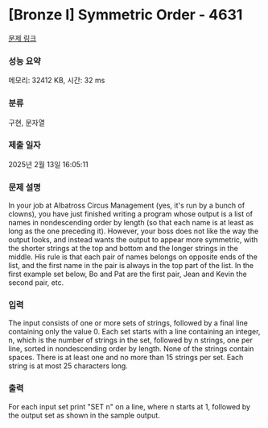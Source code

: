 # [Bronze I] Symmetric Order - 4631 

[문제 링크](https://www.acmicpc.net/problem/4631) 

### 성능 요약

메모리: 32412 KB, 시간: 32 ms

### 분류

구현, 문자열

### 제출 일자

2025년 2월 13일 16:05:11

### 문제 설명

<p>In your job at Albatross Circus Management (yes, it's run by a bunch of clowns), you have just finished writing a program whose output is a list of names in nondescending order by length (so that each name is at least as long as the one preceding it). However, your boss does not like the way the output looks, and instead wants the output to appear more symmetric, with the shorter strings at the top and bottom and the longer strings in the middle. His rule is that each pair of names belongs on opposite ends of the list, and the first name in the pair is always in the top part of the list. In the first example set below, Bo and Pat are the first pair, Jean and Kevin the second pair, etc.</p>

### 입력 

 <p>The input consists of one or more sets of strings, followed by a final line containing only the value 0. Each set starts with a line containing an integer, n, which is the number of strings in the set, followed by n strings, one per line, sorted in nondescending order by length. None of the strings contain spaces. There is at least one and no more than 15 strings per set.  Each string is at most 25 characters long. </p>

### 출력 

 <p>For each input set print "SET n" on a line, where n starts at 1, followed by the output set as shown in the sample output.</p>

